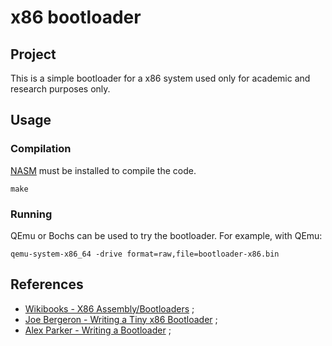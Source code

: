 # x86 bootloader

## Project

This is a simple bootloader for a x86 system used only for academic and research purposes only.

## Usage

### Compilation

[NASM](https://en.wikipedia.org/wiki/Netwide_Assembler) must be installed to compile the code.

```
make
```

### Running

QEmu or Bochs can be used to try the bootloader. For example, with QEmu:

```
qemu-system-x86_64 -drive format=raw,file=bootloader-x86.bin
```

## References

* [Wikibooks - X86 Assembly/Bootloaders](https://en.wikibooks.org/wiki/X86_Assembly/Bootloaders) ;
* [Joe Bergeron - Writing a Tiny x86 Bootloader](http://joebergeron.io/posts/post_two.html) ;
* [Alex Parker - Writing a Bootloader](http://3zanders.co.uk/2017/10/13/writing-a-bootloader/) ;
